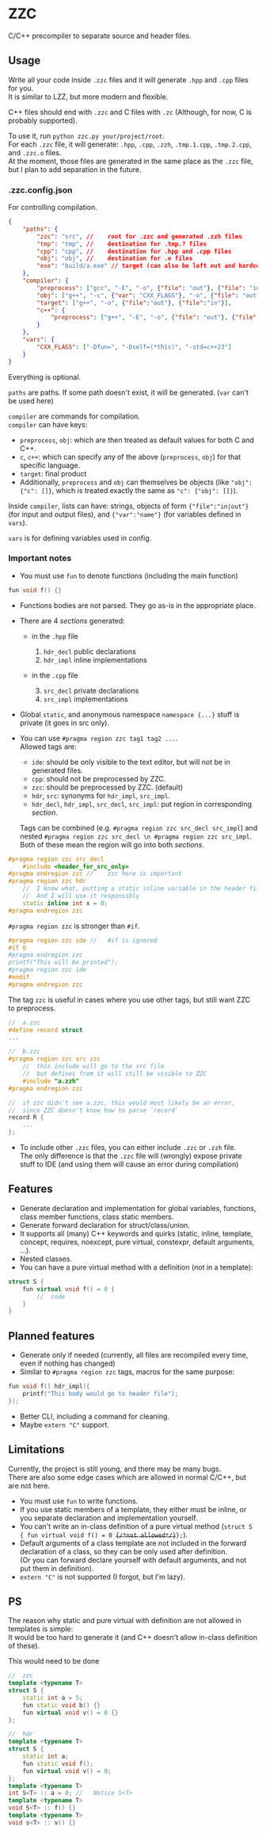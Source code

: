 # ZZC  

C/C++ precompiler to separate source and header files.  

## Usage  

Write all your code inside `.zzc` files and it will generate `.hpp` and `.cpp` files for you.  
It is similar to LZZ, but more modern and flexible.  

C++ files should end with `.zzc` and C files with `.zc` (Although, for now, C is probably supported).  

To use it, run `python zzc.py your/project/root`.  
For each `.zzc` file, it will generate: `.hpp`, `.cpp`, `.zzh`, `.tmp.1.cpp`, `.tmp.2.cpp`, and `.zzc.o` files.  
At the moment, those files are generated in the same place as the `.zzc` file, but I plan to add separation in the future.  

### .zzc.config.json  

For controlling compilation.  
```json
{
	"paths": {
		"zzc": "src", //	root for .zzc and generated .zzh files
		"tmp": "tmp", //	destination for .tmp.? files
		"cpp": "cpp", //	destination for .hpp and .cpp files
		"obj": "obj", //	destination for .o files
		"exe": "build/a.exe" //	target (can also be left out and hardcoded into "compiler"."target" command)
	},
	"compiler": {
		"preprocess": ["gcc", "-E", "-o", {"file": "out"}, {"file": "in"}],
		"obj": ["g++", "-c", {"var": "CXX_FLAGS"}, "-o", {"file": "out"}, {"file": "in"}],
		"target": ["g++", "-o", {"file":"out"}, {"file":"in"}],
		"c++": {
			"preprocess": ["g++", "-E", "-o", {"file": "out"}, {"file": "in"}],
		}
	},
	"vars": {
		"CXX_FLAGS": ["-Dfun=", "-Dself=(*this)", "-std=c++23"]
	}
}
```
Everything is optional.  

`paths` are paths. If some path doesn't exist, it will be generated. (`var` can't be used here)  

`compiler` are commands for compilation.  
`compiler` can have keys:  
- `preprocess`, `obj`: which are then treated as default values for both C and C++.  
- `c`, `c++`: which can specify any of the above (`preprocess`, `obj`) for that specific language.  
- `target`: final product
- Additionally, `preprocess` and `obj` can themselves be objects (like `"obj": {"c": []}`, which is treated exactly the same as `"c": {"obj": []}`).  

Inside `compiler`, lists can have: strings, objects of form `{"file":"in|out"}` (for input and output files), and `{"var":"name"}` (for variables defined in `vars`).  

`vars` is for defining variables used in config.  


### Important notes

* You must use `fun` to denote functions (including the main function)  
```c++
fun void f() {}
```
* Functions bodies are not parsed. They go as-is in the appropriate place.  
* There are 4 _sections_ generated:  

  * in the `.hpp` file  
  
    1. `hdr_decl` public declarations  
    2. `hdr_impl` inline implementations  
  * in the `.cpp` file  
  
    3. `src_decl` private declarations  
    4. `src_impl` implementations  
* Global `static`, and anonymous namespace `namespace {...}` stuff is private (it goes in src only).  
* You can use `#pragma region zzc tag1 tag2 ...`.  
  Allowed tags are:  
  * `ide`: should be only visible to the text editor, but will not be in generated files.  
  * `cpp`: should not be preprocessed by ZZC.  
  * `zzc`: should be preprocessed by ZZC. (default)  
  * `hdr`, `src`: synonyms for `hdr_impl`, `src_impl`.  
  * `hdr_decl`, `hdr_impl`, `src_decl`, `src_impl`: put region in corresponding _section_.  
  
  Tags can be combined (e.g. `#pragma region zzc src_decl src_impl`) and nested `#pragma region zzc src_decl \n #pragma region zzc src_impl`.  
  Both of these mean the region will go into both _sections_.  
```c++
#pragma region zzc src_decl
	#include <header_for_src_only>
#pragma endregion zzc //	zzc here is important
#pragma region zzc hdr
	//	I know what, putting a static inline variable in the header file, means
	//	And I will use it responsibly
	static inline int x = 0; 
#pragma endregion zzc
```
`#pragma region zzc` is stronger than `#if`.  
```c++
#pragma region zzc ide //	#if is ignored
#if 0
#pragma endregion zzc
printf("This will be printed");
#pragma region zzc ide
#endif
#pragma endregion zzc
```
The tag `zzc` is useful in cases where you use other tags, but still want ZZC to preprocess.  
```c++
//	a.zzc
#define record struct
...

//	b.zzc
#pragma region zzc src zzc
	//	this include will go to the src file
	//	but defines from it will still be visible to ZZC
	#include "a.zzh"
#pragma endregion zzc

//	if zzc didn't see a.zzc, this would most likely be an error, 
//	since ZZC doesn't know how to parse `record`
record R {
	...
};
```
* To include other `.zzc` files, you can either include `.zzc` or `.zzh` file.  
  The only difference is that the `.zzc` file will (wrongly) expose private stuff to IDE (and using them will cause an error during compilation)  

## Features  
* Generate declaration and implementation for global variables, functions, class member functions, class static members.  
* Generate forward declaration for struct/class/union.  
* It supports all (many) C++ keywords and quirks (static, inline, template, concept, requires, noexcept, pure virtual, constexpr, default arguments, ...).  
* Nested classes.  
* You can have a pure virtual method with a definition (not in a template):  
```c++
struct S {
	fun virtual void f() = 0 {
		//	code
	}
}
```

## Planned features  

* Generate only if needed (currently, all files are recompiled every time, even if nothing has changed)  
* Similar to `#pragma region zzc` tags, macros for the same purpose:  
```c++
fun void f() hdr_impl({ 
    printf("This body would go to header file");
});
```
* Better CLI, including a command for cleaning.  
* Maybe `extern "C"` support.  

## Limitations  
Currently, the project is still young, and there may be many bugs.  
There are also some edge cases which are allowed in normal C/C++, but are not here.  

* You must use `fun` to write functions.  
* If you use static members of a template, they either must be inline, or you separate declaration and implementation yourself.  
* You can't write an in-class definition of a pure virtual method (`struct S { fun virtual void f() = 0 `~~`{/*not allowed*/}`~~`};`).  
* Default arguments of a class template are not included in the forward declaration of a class, so they can be only used after definition.  
  (Or you can forward declare yourself with default arguments, and not put them in definition).  
* `extern "C"` is not supported (I forgot, but I'm lazy).  

## PS  

The reason why static and pure virtual with definition are not allowed in templates is simple:  
It would be too hard to generate it (and C++ doesn't allow in-class definition of these).  

This would need to be done
```c++
//	zzc
template <typename T>
struct S {
	static int a = 5;
	fun static void b() {}
	fun virtual void v() = 0 {}
};
```
```c++
//	hdr
template <typename T>
struct S {
	static int a;
	fun static void f();
	fun virtual void v() = 0;
};
template <typename T>
int S<T> :: a = 0; //	Notice S<T>
template <typename T>
void S<T> :: f() {}
template <typename T>
void s<T> :: v() {}
```
